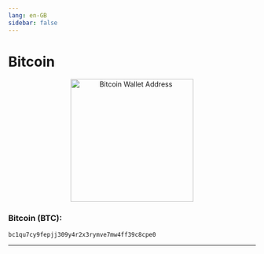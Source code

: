 ```yaml
---
lang: en-GB
sidebar: false
---
```


# Bitcoin

<p align="center">
    <a href="bitcoin:bc1qu7cy9fepjj309y4r2x3rymve7mw4ff39c8cpe0">
        <img src="https://www.bitcoinqrcodemaker.com/api/?style=bitcoin&amp;address=bc1qu7cy9fepjj309y4r2x3rymve7mw4ff39c8cpe0" alt="Bitcoin Wallet Address" height="250" width="250" border="0" />
    </a>
</p>

### Bitcoin (BTC): 
```
bc1qu7cy9fepjj309y4r2x3rymve7mw4ff39c8cpe0
```
***